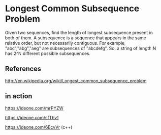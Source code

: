 
# Longest Common Subsequence Problem
 
   Given  two sequences, find the length of longest subsequence present in both of them.
   A subsequence is a sequence that appears in the same relative order, but not necessarily
   contiguous. For example, "abc","abg","aeg" are subsequences of "abcdefg". So, a string
   of length N has 2^N different possible subsequences.

## References

   http://en.wikipedia.org/wiki/Longest_common_subsequence_problem
 
 
## in action

   https://ideone.com/mrPYZW
   
   https://ideone.com/sfThv1
   
   https://ideone.com/6EcvVr (c++)
